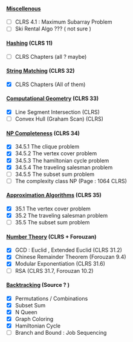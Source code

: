 #### <u>Miscellenous</u>
- [ ] CLRS 4.1 : Maximum Subarray Problem
- [ ] Ski Rental Algo ??? ( not sure )
#### <u>Hashing</u> (CLRS 11)
- [ ]  CLRS Chapters (all ? maybe)
#### <u>String Matching</u> (CLRS 32)
- [x]  CLRS Chapters (All of them)
#### <u>Computational Geometry</u> (CLRS 33) 
- [x]  Line Segment Intersection (CLRS)
- [ ] Convex Hull (Graham Scan) (CLRS)
#### <u>NP Completeness</u> (CLRS 34)
- [x] 34.5.1 The clique problem
- [x] 34.5.2 The vertex cover problem
- [x] 34.5.3 The hamiltonian cycle problem
- [x] 34.5.4 The traveling salesman problem
- [ ] 34.5.5 The subset sum problem
- [ ] The complexity class NP (Page : 1064 CLRS)
#### <u>Approximation Algorithms</u> (CLRS 35)
- [x] 35.1 The vertex cover problem
- [x] 35.2 The traveling salesman problem
- [ ] 35.5 The subset sum problem

#### <u>Number Theory</u> (CLRS + Forouzan)
- [x] GCD : Euclid , Extended Euclid (CLRS 31.2)
- [x] Chinese Remainder Theorem (Forouzan 9.4)
- [x] Modular Exponentiation (CLRS 31.6)
- [ ] RSA (CLRS 31.7, Forouzan 10.2)

#### <u>Backtracking</u> (Source ? )
- [x] Permutations / Combinations
- [x] Subset Sum
- [x] N Queen
- [x] Graph Coloring
- [x] Hamiltonian Cycle
- [ ] Branch and Bound : Job Sequencing